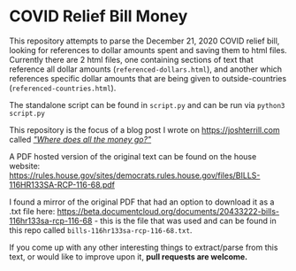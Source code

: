 # COVID Relief Bill Money

This repository attempts to parse the December 21, 2020 COVID relief bill, looking for references to dollar amounts spent and saving them to html files. Currently there are 2 html files, one containing sections of text that reference all dollar amounts (`referenced-dollars.html`), and another which references specific dollar amounts that are being given to outside-countries (`referenced-countries.html`).

The standalone script can be found in `script.py` and can be run via `python3 script.py`

This repository is the focus of a blog post I wrote on https://joshterrill.com called [*"Where does all the money go?"*](https://joshterrill.com/analyzing-government-documents-1/)

A PDF hosted version of the original text can be found on the house website: https://rules.house.gov/sites/democrats.rules.house.gov/files/BILLS-116HR133SA-RCP-116-68.pdf

I found a mirror of the original PDF that had an option to download it as a .txt file here: https://beta.documentcloud.org/documents/20433222-bills-116hr133sa-rcp-116-68 - this is the file that was used and can be found in this repo called `bills-116hr133sa-rcp-116-68.txt`. 

If you come up with any other interesting things to extract/parse from this text, or would like to improve upon it, **pull requests are welcome.**
